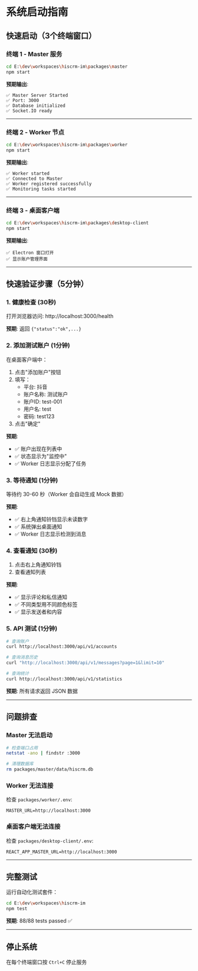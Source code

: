 # 系统启动指南

## 快速启动（3个终端窗口）

### 终端 1 - Master 服务

```bash
cd E:\dev\workspaces\hiscrm-im\packages\master
npm start
```

**预期输出**:
```
✅ Master Server Started
✅ Port: 3000
✅ Database initialized
✅ Socket.IO ready
```

---

### 终端 2 - Worker 节点

```bash
cd E:\dev\workspaces\hiscrm-im\packages\worker
npm start
```

**预期输出**:
```
✅ Worker started
✅ Connected to Master
✅ Worker registered successfully
✅ Monitoring tasks started
```

---

### 终端 3 - 桌面客户端

```bash
cd E:\dev\workspaces\hiscrm-im\packages\desktop-client
npm start
```

**预期输出**:
```
✅ Electron 窗口打开
✅ 显示账户管理界面
```

---

## 快速验证步骤（5分钟）

### 1. 健康检查 (30秒)

打开浏览器访问: http://localhost:3000/health

**预期**: 返回 `{"status":"ok",...}`

### 2. 添加测试账户 (1分钟)

在桌面客户端中：
1. 点击"添加账户"按钮
2. 填写：
   - 平台: 抖音
   - 账户名称: 测试账户
   - 账户ID: test-001
   - 用户名: test
   - 密码: test123
3. 点击"确定"

**预期**:
- ✅ 账户出现在列表中
- ✅ 状态显示为"监控中"
- ✅ Worker 日志显示分配了任务

### 3. 等待通知 (1分钟)

等待约 30-60 秒（Worker 会自动生成 Mock 数据）

**预期**:
- ✅ 右上角通知铃铛显示未读数字
- ✅ 系统弹出桌面通知
- ✅ Worker 日志显示检测到消息

### 4. 查看通知 (30秒)

1. 点击右上角通知铃铛
2. 查看通知列表

**预期**:
- ✅ 显示评论和私信通知
- ✅ 不同类型用不同颜色标签
- ✅ 显示发送者和内容

### 5. API 测试 (1分钟)

```bash
# 查询账户
curl http://localhost:3000/api/v1/accounts

# 查询消息历史
curl "http://localhost:3000/api/v1/messages?page=1&limit=10"

# 查询统计
curl http://localhost:3000/api/v1/statistics
```

**预期**: 所有请求返回 JSON 数据

---

## 问题排查

### Master 无法启动

```bash
# 检查端口占用
netstat -ano | findstr :3000

# 清理数据库
rm packages/master/data/hiscrm.db
```

### Worker 无法连接

检查 `packages/worker/.env`:
```
MASTER_URL=http://localhost:3000
```

### 桌面客户端无法连接

检查 `packages/desktop-client/.env`:
```
REACT_APP_MASTER_URL=http://localhost:3000
```

---

## 完整测试

运行自动化测试套件：

```bash
cd E:\dev\workspaces\hiscrm-im
npm test
```

**预期**: 88/88 tests passed ✅

---

## 停止系统

在每个终端窗口按 `Ctrl+C` 停止服务
